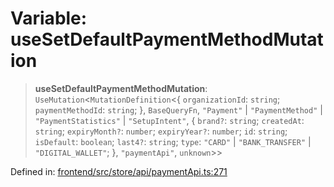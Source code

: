 # Variable: useSetDefaultPaymentMethodMutation

> **useSetDefaultPaymentMethodMutation**: `UseMutation`\<`MutationDefinition`\<\{ `organizationId`: `string`; `paymentMethodId`: `string`; \}, `BaseQueryFn`, `"Payment"` \| `"PaymentMethod"` \| `"PaymentStatistics"` \| `"SetupIntent"`, \{ `brand?`: `string`; `createdAt`: `string`; `expiryMonth?`: `number`; `expiryYear?`: `number`; `id`: `string`; `isDefault`: `boolean`; `last4?`: `string`; `type`: `"CARD"` \| `"BANK_TRANSFER"` \| `"DIGITAL_WALLET"`; \}, `"paymentApi"`, `unknown`\>\>

Defined in: [frontend/src/store/api/paymentApi.ts:271](https://github.com/lsendel/sass/blob/ca8b2b87627589617e0de57047e1f50d53e78078/frontend/src/store/api/paymentApi.ts#L271)
